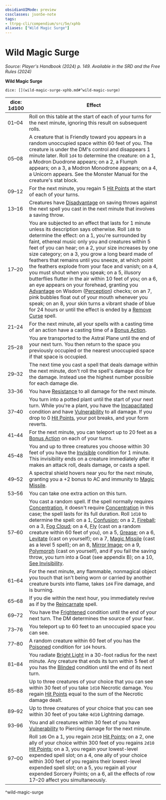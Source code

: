 ```yaml
---
obsidianUIMode: preview
cssclasses: json5e-note
tags:
- ttrpg-cli/compendium/src/5e/xphb
aliases: ["Wild Magic Surge"]
---
```

# Wild Magic Surge
*Source: Player's Handbook (2024) p. 149. Available in the <span title='Systems Reference Document (5.2)'>SRD</span> and the Free Rules (2024)* 

**Wild Magic Surge**

`dice: [](wild-magic-surge-xphb.md#^wild-magic-surge)`

| dice: 1d100 | Effect |
|-------------|--------|
| 01–04 | Roll on this table at the start of each of your turns for the next minute, ignoring this result on subsequent rolls. |
| 05–08 | A creature that is Friendly toward you appears in a random unoccupied space within 60 feet of you. The creature is under the DM's control and disappears 1 minute later. Roll `1d4` to determine the creature: on a 1, a Modron Duodrone appears; on a 2, a Flumph appears; on a 3, a Modron Monodrone appears; on a 4, a Unicorn appears. See the Monster Manual for the creature's stat block. |
| 09–12 | For the next minute, you regain 5 [Hit Points](3-Mechanics/CLI/rules/variant-rules/hit-points-xphb.md) at the start of each of your turns. |
| 13–16 | Creatures have [Disadvantage](3-Mechanics/CLI/rules/variant-rules/disadvantage-xphb.md) on saving throws against the next spell you cast in the next minute that involves a saving throw. |
| 17–20 | You are subjected to an effect that lasts for 1 minute unless its description says otherwise. Roll `1d8` to determine the effect: on a 1, you're surrounded by faint, ethereal music only you and creatures within 5 feet of you can hear; on a 2, your size increases by one size category; on a 3, you grow a long beard made of feathers that remains until you sneeze, at which point the feathers explode from your face and vanish; on a 4, you must shout when you speak; on a 5, illusory butterflies flutter in the air within 10 feet of you; on a 6, an eye appears on your forehead, granting you [Advantage](3-Mechanics/CLI/rules/variant-rules/advantage-xphb.md) on Wisdom ([Perception](3-Mechanics/CLI/rules/skills.md#Perception)) checks; on an 7, pink bubbles float out of your mouth whenever you speak; on an 8, your skin turns a vibrant shade of blue for 24 hours or until the effect is ended by a [Remove Curse](3-Mechanics/CLI/spells/remove-curse-xphb.md) spell. |
| 21–24 | For the next minute, all your spells with a casting time of an action have a casting time of a [Bonus Action](3-Mechanics/CLI/rules/variant-rules/bonus-action-xphb.md). |
| 25–28 | You are transported to the Astral Plane until the end of your next turn. You then return to the space you previously occupied or the nearest unoccupied space if that space is occupied. |
| 29–32 | The next time you cast a spell that deals damage within the next minute, don't roll the spell's damage dice for the damage. Instead use the highest number possible for each damage die. |
| 33–36 | You have [Resistance](3-Mechanics/CLI/rules/variant-rules/resistance-xphb.md) to all damage for the next minute. |
| 37–40 | You turn into a potted plant until the start of your next turn. While you're a plant, you have the [Incapacitated](3-Mechanics/CLI/rules/conditions.md#Incapacitated) condition and have [Vulnerability](3-Mechanics/CLI/rules/variant-rules/vulnerability-xphb.md) to all damage. If you drop to 0 [Hit Points](3-Mechanics/CLI/rules/variant-rules/hit-points-xphb.md), your pot breaks, and your form reverts. |
| 41–44 | For the next minute, you can teleport up to 20 feet as a [Bonus Action](3-Mechanics/CLI/rules/variant-rules/bonus-action-xphb.md) on each of your turns. |
| 45–48 | You and up to three creatures you choose within 30 feet of you have the [Invisible](3-Mechanics/CLI/rules/conditions.md#Invisible) condition for 1 minute. This invisibility ends on a creature immediately after it makes an attack roll, deals damage, or casts a spell. |
| 49–52 | A spectral shield hovers near you for the next minute, granting you a +2 bonus to AC and immunity to [Magic Missile](3-Mechanics/CLI/spells/magic-missile-xphb.md). |
| 53–56 | You can take one extra action on this turn. |
| 57–60 | You cast a random spell. If the spell normally requires [Concentration](3-Mechanics/CLI/rules/conditions.md#Concentration), it doesn't require [Concentration](3-Mechanics/CLI/rules/conditions.md#Concentration) in this case; the spell lasts for its full duration. Roll `1d10` to determine the spell: on a 1, [Confusion](3-Mechanics/CLI/spells/confusion-xphb.md); on a 2, [Fireball](3-Mechanics/CLI/spells/fireball-xphb.md); on a 3, [Fog Cloud](3-Mechanics/CLI/spells/fog-cloud-xphb.md); on a 4, [Fly](3-Mechanics/CLI/spells/fly-xphb.md) (cast on a random creature within 60 feet of you), on a 5, [Grease](3-Mechanics/CLI/spells/grease-xphb.md); on a 6, [Levitate](3-Mechanics/CLI/spells/levitate-xphb.md) (cast on yourself); on a 7, [Magic Missile](3-Mechanics/CLI/spells/magic-missile-xphb.md) (cast as a level 5 spell); on an 8, [Mirror Image](3-Mechanics/CLI/spells/mirror-image-xphb.md); on a 9, [Polymorph](3-Mechanics/CLI/spells/polymorph-xphb.md) (cast on yourself), and if you fail the saving throw, you turn into a Goat (see appendix B); on a 10, [See Invisibility](3-Mechanics/CLI/spells/see-invisibility-xphb.md). |
| 61–64 | For the next minute, any flammable, nonmagical object you touch that isn't being worn or carried by another creature bursts into flame, takes `1d4` Fire damage, and is burning. |
| 65–68 | If you die within the next hour, you immediately revive as if by the [Reincarnate](3-Mechanics/CLI/spells/reincarnate-xphb.md) spell. |
| 69–72 | You have the [Frightened](3-Mechanics/CLI/rules/conditions.md#Frightened) condition until the end of your next turn. The DM determines the source of your fear. |
| 73–76 | You teleport up to 60 feet to an unoccupied space you can see. |
| 77–80 | A random creature within 60 feet of you has the [Poisoned](3-Mechanics/CLI/rules/conditions.md#Poisoned) condition for `1d4` hours. |
| 81–84 | You radiate [Bright Light](3-Mechanics/CLI/rules/variant-rules/bright-light-xphb.md) in a 30-foot radius for the next minute. Any creature that ends its turn within 5 feet of you has the [Blinded](3-Mechanics/CLI/rules/conditions.md#Blinded) condition until the end of its next turn. |
| 85–88 | Up to three creatures of your choice that you can see within 30 feet of you take `1d10` Necrotic damage. You regain [Hit Points](3-Mechanics/CLI/rules/variant-rules/hit-points-xphb.md) equal to the sum of the Necrotic damage dealt. |
| 89–92 | Up to three creatures of your choice that you can see within 30 feet of you take `4d10` Lightning damage. |
| 93–96 | You and all creatures within 30 feet of you have [Vulnerability](3-Mechanics/CLI/rules/variant-rules/vulnerability-xphb.md) to Piercing damage for the next minute. |
| 97–00 | Roll `1d6` On a 1, you regain `2d10` [Hit Points](3-Mechanics/CLI/rules/variant-rules/hit-points-xphb.md); on a 2, one ally of your choice within 300 feet of you regains `2d10` [Hit Points](3-Mechanics/CLI/rules/variant-rules/hit-points-xphb.md); on a 3, you regain your lowest-level expended spell slot; on a 4, one ally of your choice within 300 feet of you regains their lowest-level expended spell slot; on a 5, you regain all your expended Sorcery Points; on a 6, all the effects of row 17–20 affect you simultaneously. |
^wild-magic-surge